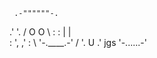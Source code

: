      .-""""""-.  
   .'          '. 
  /   O      O   \ 
 :                :
 |                |  
 : ',          ,' :
  \  '-.____.-'  / 
   '.     U    .'
jgs  '-......-'